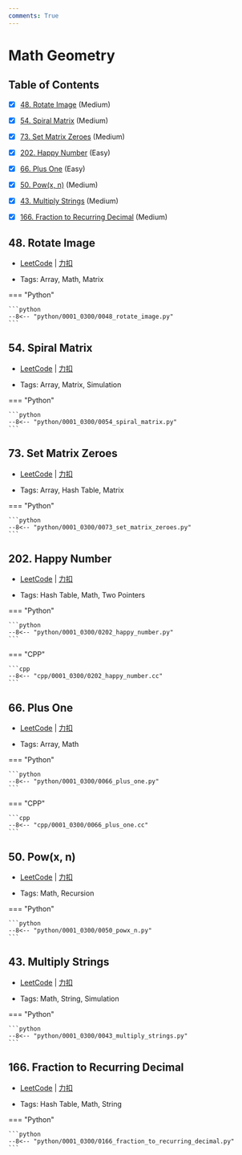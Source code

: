 ```yaml
---
comments: True
---
```


# Math Geometry

## Table of Contents

- [x] [48. Rotate Image](#48-rotate-image) (Medium)
- [x] [54. Spiral Matrix](#54-spiral-matrix) (Medium)
- [x] [73. Set Matrix Zeroes](#73-set-matrix-zeroes) (Medium)
- [x] [202. Happy Number](#202-happy-number) (Easy)
- [x] [66. Plus One](#66-plus-one) (Easy)
- [x] [50. Pow(x, n)](#50-powx-n) (Medium)
- [x] [43. Multiply Strings](#43-multiply-strings) (Medium)
- [x] [166. Fraction to Recurring Decimal](#166-fraction-to-recurring-decimal) (Medium)


## 48. Rotate Image

-    [LeetCode](https://leetcode.com/problems/rotate-image/) | [力扣](https://leetcode.cn/problems/rotate-image/)

-   Tags: Array, Math, Matrix

=== "Python"

    ```python
    --8<-- "python/0001_0300/0048_rotate_image.py"
    ```



## 54. Spiral Matrix

-    [LeetCode](https://leetcode.com/problems/spiral-matrix/) | [力扣](https://leetcode.cn/problems/spiral-matrix/)

-   Tags: Array, Matrix, Simulation

=== "Python"

    ```python
    --8<-- "python/0001_0300/0054_spiral_matrix.py"
    ```



## 73. Set Matrix Zeroes

-    [LeetCode](https://leetcode.com/problems/set-matrix-zeroes/) | [力扣](https://leetcode.cn/problems/set-matrix-zeroes/)

-   Tags: Array, Hash Table, Matrix

=== "Python"

    ```python
    --8<-- "python/0001_0300/0073_set_matrix_zeroes.py"
    ```



## 202. Happy Number

-    [LeetCode](https://leetcode.com/problems/happy-number/) | [力扣](https://leetcode.cn/problems/happy-number/)

-   Tags: Hash Table, Math, Two Pointers

=== "Python"

    ```python
    --8<-- "python/0001_0300/0202_happy_number.py"
    ```

=== "CPP"

    ```cpp
    --8<-- "cpp/0001_0300/0202_happy_number.cc"
    ```



## 66. Plus One

-    [LeetCode](https://leetcode.com/problems/plus-one/) | [力扣](https://leetcode.cn/problems/plus-one/)

-   Tags: Array, Math

=== "Python"

    ```python
    --8<-- "python/0001_0300/0066_plus_one.py"
    ```

=== "CPP"

    ```cpp
    --8<-- "cpp/0001_0300/0066_plus_one.cc"
    ```



## 50. Pow(x, n)

-    [LeetCode](https://leetcode.com/problems/powx-n/) | [力扣](https://leetcode.cn/problems/powx-n/)

-   Tags: Math, Recursion

=== "Python"

    ```python
    --8<-- "python/0001_0300/0050_powx_n.py"
    ```



## 43. Multiply Strings

-    [LeetCode](https://leetcode.com/problems/multiply-strings/) | [力扣](https://leetcode.cn/problems/multiply-strings/)

-   Tags: Math, String, Simulation

=== "Python"

    ```python
    --8<-- "python/0001_0300/0043_multiply_strings.py"
    ```



## 166. Fraction to Recurring Decimal

-    [LeetCode](https://leetcode.com/problems/fraction-to-recurring-decimal/) | [力扣](https://leetcode.cn/problems/fraction-to-recurring-decimal/)

-   Tags: Hash Table, Math, String

=== "Python"

    ```python
    --8<-- "python/0001_0300/0166_fraction_to_recurring_decimal.py"
    ```
